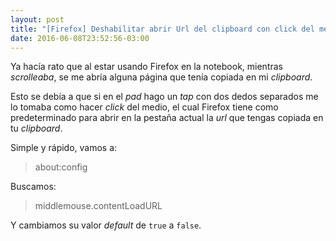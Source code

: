```yaml
---
layout: post
title: "[Firefox] Deshabilitar abrir Url del clipboard con click del medio"
date: 2016-06-08T23:52:56-03:00
---
```


Ya hacía rato que al estar usando Firefox en la notebook, mientras *scrolleaba*, se me abría alguna página que tenía copiada en mi *clipboard*.

Esto se debía a que si en el *pad* hago un *tap* con dos dedos separados me lo tomaba como hacer *click* del medio, el cual Firefox tiene como predeterminado para abrir en la pestaña actual la *url* que tengas copiada en tu *clipboard*.

Simple y rápido, vamos a:

> about:config

Buscamos:

> middlemouse.contentLoadURL

Y cambiamos su valor *default* de `true` a `false`.
